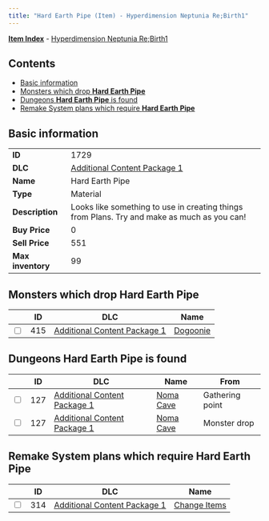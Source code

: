 ```yaml
---
title: "Hard Earth Pipe (Item) - Hyperdimension Neptunia Re;Birth1"
---
```


[**Item Index**](/neptunia/rb1/item/index.html) - [Hyperdimension Neptunia Re;Birth1](/neptunia/rb1)

## Contents

- [Basic information](#basic-information)
- [Monsters which drop **Hard Earth Pipe**](#monsters-which-drop-hard-earth-pipe)
- [Dungeons **Hard Earth Pipe** is found](#dungeons-hard-earth-pipe-is-found)
- [Remake System plans which require **Hard Earth Pipe**](#remake-system-plans-which-require-hard-earth-pipe)

## Basic information

|   |   |
| -- | -- |
| **ID** | 1729 |
| **DLC** | [Additional Content Package 1](/neptunia/rb1/dlc/10-pack1.html) |
| **Name** | Hard Earth Pipe |
| **Type** | Material |
| **Description** | Looks like something to use in creating things from Plans. Try and make as much as you can! |
| **Buy Price** | 0 |
| **Sell Price** | 551 |
| **Max inventory** | 99 |


## Monsters which drop **Hard Earth Pipe**

|    | ID | DLC | Name |
| -- | -- | --- | ---- |
| <input type="checkbox" id="rb1-monster-10-415" class="trackbox" /> | 415 | [Additional Content Package 1](/neptunia/rb1/dlc/10-pack1.html) | [Dogoonie](/neptunia/rb1/monster/10-415-dogoonie.html) |


## Dungeons **Hard Earth Pipe** is found

|    | ID | DLC | Name | From |
| -- | -- | --- | ---- | ---- |
| <input type="checkbox" id="rb1-dungeon-10-127" class="trackbox" /> | 127 | [Additional Content Package 1](/neptunia/rb1/dlc/10-pack1.html) | [Noma Cave](/neptunia/rb1/dungeon/10-127-noma-cave.html) | Gathering point |
| <input type="checkbox" id="rb1-dungeon-10-127" class="trackbox" /> | 127 | [Additional Content Package 1](/neptunia/rb1/dlc/10-pack1.html) | [Noma Cave](/neptunia/rb1/dungeon/10-127-noma-cave.html) | Monster drop |


## Remake System plans which require **Hard Earth Pipe**

|    | ID | DLC | Name |
| -- | -- | --- | ---- |
| <input type="checkbox" id="rb1-quest-10-314" class="trackbox" /> | 314 | [Additional Content Package 1](/neptunia/rb1/dlc/10-pack1.html) | [Change Items](/neptunia/rb1/quest/10-314-change-items.html) |

